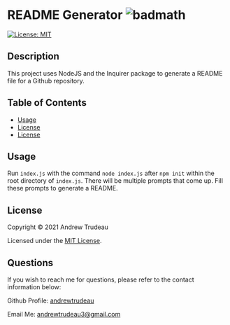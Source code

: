 # README Generator ![badmath](https://img.shields.io/badge/-JavaScript-000000?logo=javascript)
[![License: MIT](https://img.shields.io/badge/License-MIT-yellow.svg)](https://opensource.org/licenses/MIT)

## Description
This project uses NodeJS and the Inquirer package to generate a README file for a Github repository.
## Table of Contents

- [Usage](#usage)
- [License](#license)
- [License](#license)

## Usage

Run ```index.js``` with the command ```node index.js``` after ```npm init``` within the root directory of ```index.js```. There will be multiple prompts that come up. Fill these prompts to generate a README.
## License
Copyright © 2021 Andrew Trudeau

Licensed under the [MIT License](LICENSE).

## Questions

If you wish to reach me for questions, please refer to the contact information below:

Github Profile: [andrewtrudeau](https://github.com/andrewtrudeau)

Email Me: [andrewtrudeau3@gmail.com](mailto:andrewtrudeau3@gmail.com)

